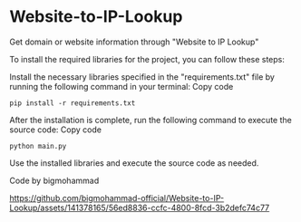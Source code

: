 # Website-to-IP-Lookup
Get domain or website information through "Website to IP Lookup"




To install the required libraries for the project, you can follow these steps:

Install the necessary libraries specified in the "requirements.txt" file by running the following command in your terminal:
Copy code

```shell
pip install -r requirements.txt
```


After the installation is complete, run the following command to execute the source code:
Copy code

```shell
python main.py
```

Use the installed libraries and execute the source code as needed.

Code by bigmohammad


https://github.com/bigmohammad-official/Website-to-IP-Lookup/assets/141378165/56ed8836-ccfc-4800-8fcd-3b2defc74c77

